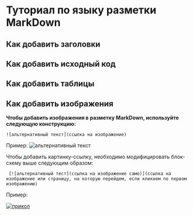 # Туториал по языку разметки MarkDown

## Как добавить заголовки

## Как добавить исходный код

## Как добавить таблицы
 
## Как добавить изображения

**Чтобы добавить изображения в разметку MarkDown, используйте следующую конструкцию:** 
``` 
![альтернативный текст](ссылка на изображение) 
```
 Пример:
  ![альтернативный текст](https://funart.pro/uploads/posts/2021-03/1617048969_52-p-oboi-krasivie-peizazhi-prirodi-56.jpg) 

 Чтобы добавить картинку-ссылку, необходимо модифицировать блок-схему выше следующим образом:
 ```
  [![альтернативный тест](ссылка на изображение само)](ссылка на изображение или страницу, на которую перейдем, если кликнем по первом изображению) 
  ```
   Пример:

  [![прикол](https://webgolovolomki.com/wp-content/uploads/2021/01/znimok-ekrana-2021-01-23-o-19.42.58.png)](https://www.youtube.com/watch?v=eXXg9zaJvh8 ) 